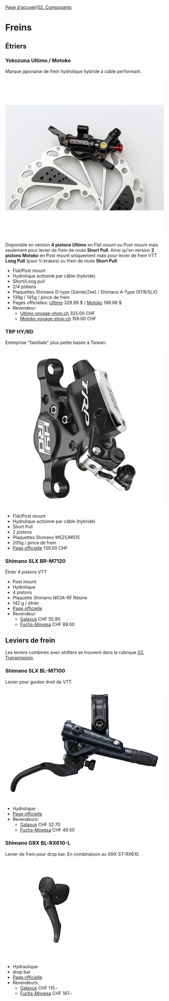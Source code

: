 [Page d'accueil](./index.md)/[02. Composants](./02_components_fr.md)

# Freins
## Étriers
### Yokozuna Ultimo / Motoko
Marque japonaise de frein hydrolique hybride à cable performant.

![Yokozuna Ultimo](./pics/Yokozuna-Ultimo.jpg)

Disponible en version **4 pistons Ultimo** en Flat mount ou Post mount mais seulement pour levier de frein de route **Short Pull**.
Ainsi qu'en version **2 pistons Motoko** en Post mount uniquement mais pour levier de frein VTT **Long Pull** (pour V-brakes) ou frein de route **Short Pull**.

 - Flat/Post mount
 - Hydrolique actionné par câble (hybride)
 - Short/Long pull
 - 2/4 pistons
 - Plaquettes Shimano D-type (Sainte/Zee) / Shimano A-Type (XTR/SLX)
 - 139g / 145g / pince de frein
 - Pages officielles: [Ultimo](https://www.yokozunausa.com/shop/yokozuna-ultimo-road-disc-brake-post-mount-2190) 329.99 $ / [Motoko](https://www.yokozunausa.com/shop/yokozuna-motoko-mtb-disc-brake-blk-post-mount-5839) 199.99 $
 - Revendeur:
   - [Ultimo voyage-shop.ch](https://www.voyage-shop.ch/Parts/Brakes/Yokozuna-Ultimo-Road-Disc-Brake-Post-Mount-Black-Rear.htm?shop=fs_en&SessionId=&a=article&ProdNr=730037&p=5718) 325.00 CHF
   - [Motoko voyage-shop.ch](https://www.voyage-shop.ch/Parts/Brakes/Yokozuna-Motoko-Road-Disc-Brake-Post-Mount-in-schwarz-Rear.htm?shop=fs_en&SessionId=&a=article&ProdNr=730013&p=5718) 159.00 CHF

### TRP HY/RD
Entreprise "familiale" plus petite basée à Taiwan.

![TRP HY/RD](./pics/TRP-HY-RD-PM.webp)
 - Flat/Post mount
 - Hydrolique actionné par câble (hybride)
 - Short Pull
 - 2 pistons
 - Plaquettes Shimano M525/M515
 - 205g / pince de frein
 - [Page officielle](https://trpcycling.com/products/hy-rd?variant=47470289649951) 139.00 CHF

### Shimano SLX BR-M7120
Étrier 4 pistons VTT

 - Post mount
 - Hydrolique
 - 4 pistons
 - Plaquette Shimano N03A-RF Résine
 - 142 g / étrier
 - [Page officielle](https://bike.shimano.com/fr-FR/products/components/pdp.P-BR-M7120.html)
 - Revendeur:
   - [Galaxus](https://www.galaxus.ch/fr/s3/product/shimano-slx-br-m7120-pm-frein-arriere-frein-avant-avant-arriere-etrier-de-frein-4-frein-a-disque-21567295) CHF 55.90
   - [Fuchs-Movesa](https://www.fuchs-movesa.ch/fr/shop/composants-c1044/freins-c1068/freins-a-disques-c1128/etrier-de-frein-a-disque-c1364/shimano-etrier-de-frein-a-disque-slx-br-m7120-postmount-avantarriere-p913488) CHF 89.00

## Leviers de frein
Les leviers combinés avec shifters se trouvent dans la rubrique [02. Transmission](./0202_drivetrain_fr.md).

### Shimano SLX BL-M7100
Levier pour guidon droit de VTT.

![Shimano SLX BL-M7100](./pics/Shimano-SLX-BL-M7100.jpg)
 - Hydrolique
 - [Page officielle](https://bike.shimano.com/fr-FR/products/components/pdp.P-BL-M7100.html)
 - Revendeurs:
   - [Galaxus](https://www.galaxus.ch/fr/s3/product/shimano-slx-bl-m7100-frein-arriere-levier-de-frein-4-frein-a-disque-12422434) CHF 32.70
   - [Fuchs-Movesa](https://www.fuchs-movesa.ch/fr/shop/composants-c1044/freins-c1068/freins-a-disques-c1128/leviers-de-frein-c1370/shimano-levier-de-frein-slx-bl-m7100-disque-2-doigts-droit-p913799) CHF 49.50

### Shimano GRX BL-RX610-L
Levier de frein pour drop bar. En combinaison au GRX ST-RX610.

![Shimano GRX BL-RX610-L](./pics/Shimano-GRX-BL-RX610-L.jpeg)
 - Hydraulique
 - drop bar
 - [Page officielle](https://bike.shimano.com/fr-FR/products/components/pdp.P-BL-RX610-L.html)
 - Revendeurs:
   - [Galaxus](https://www.galaxus.ch/fr/s3/product/shimano-grx-bl-rx610-liens-manette-de-vitesse-frein-37793181) CHF 115.-
   - [Fuchs-Movesa](https://www.fuchs-movesa.ch/fr/shop/composants-c1044/freins-c1068/freins-a-disques-c1128/leviers-de-frein-c1370/shimano-levier-de-frein-grx-bl-rx610-disque-gauche-p1243653) CHF 187.-

